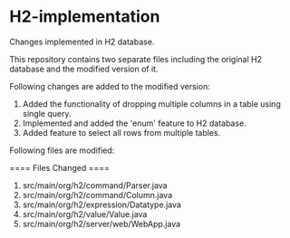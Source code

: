 # H2-implementation
Changes implemented in H2 database.

This repository contains two separate files including the original H2 database and the modified version of it.

Following changes are added to the modified version:

1) Added the functionality of dropping multiple columns in a table using single query.
2) Implemented and added the 'enum' feature to H2 database.
3) Added feature to select all rows from multiple tables.


Following files are modified:

==== Files Changed ====

1) src/main/org/h2/command/Parser.java 
2) src/main/org/h2/command/Column.java 
3) src/main/org/h2/expression/Datatype.java
4) src/main/org/h2/value/Value.java
5) src/main/org/h2/server/web/WebApp.java
